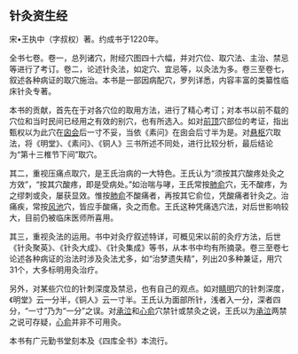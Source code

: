 ## 针灸资生经

宋•王执中（字叔权）著。约成书于1220年。

全书七卷。卷一，总列诸穴，附经穴图四十六幅，并对穴位、取穴法、主治、禁忌等进行了考订。卷二，论述针灸法，如定穴、宜忌等，以灸法为多。卷三至卷七，叙述各种病证的取穴施治。本书是一部因病配穴，罗列详悉，内容丰富的类纂性临床针灸专著。

本书的贡献，首先在于对各穴位的取用方法，进行了精心考订；对本书以前不载的穴位和当时民间已经用之有效的别穴，也有所选入。如对[前顶](https://www.gmzyjc.com/read/zjs/zjs3.2.2-0.0.1.3.21.md)穴部位的考证，指出甄权以为此穴在[囟会](https://www.gmzyjc.com/read/zjs/zjs3.2.2-0.0.1.3.22.md)后一寸不妥，当依《素问》在囱会后寸半为是。对[悬枢](https://www.gmzyjc.com/read/zjs/zjs3.2.2-0.0.1.3.5.md)穴取法，将《明堂》、《素问》、《铜人》三书所述不同处，进行比较分析，最后结论为“第十三椎节下间”取穴。

其二，重视压痛点取穴，是王氏治病的一大特色。王氏认为“须按其穴酸疼处灸之方效”，“按其穴酸疼，即是受病处。”如治喘与哮，王氏常按[肺俞](https://www.gmzyjc.com/read/zjs/zjs3.1.7-8-0.0.1.3.13.md)穴，无不酸疼，为之缪刺或灸，屡获显效。惟按[肺俞](https://www.gmzyjc.com/read/zjs/zjs3.1.7-8-0.0.1.3.13.md)不酸痛者，再按其它俞位，凭酸痛者针灸之。治痛疾，常按[风池](https://www.gmzyjc.com/read/zjs/zjs3.1.9-12-0.0.3.3.20.md)穴，皆应手酸痛，灸之而愈。王氏这种凭痛选穴法，对后世影响较大，目前仍被临床医师所喜用。

其三，重视灸法的运用。书中对灸疗叙述特详，可概见宋以前的灸疗方法，后世《针灸聚英》、《针灸大成》、《针灸集成》等书，从本书中均有所摘录。卷三至卷七论述各种病证的治法时涉及灸法尤多，如“治梦遗失精”，列出20多种兼证，用穴31个，大多标明用灸治疗。

另外，对某些穴位的针刺深度及禁忌，也有自己的观点。如对[睛明](https://www.gmzyjc.com/read/zjs/zjs3.1.7-8-0.0.1.3.1.md)穴的针刺深度，《明堂》云一分半，《铜人》云一寸半。王氏认为面部所针，浅者入一分，深者四分，“一寸”乃为“一分”之误。对[承泣](https://www.gmzyjc.com/read/zjs/zjs3.1.1-3-0.1.3.3.1.md)和[心俞](https://www.gmzyjc.com/read/zjs/zjs3.1.7-8-0.0.1.3.15.md)穴禁针或禁灸之说，王氏以为[承泣](https://www.gmzyjc.com/read/zjs/zjs3.1.1-3-0.1.3.3.1.md)两禁之说可存疑，[心俞](https://www.gmzyjc.com/read/zjs/zjs3.1.7-8-0.0.1.3.15.md)并非不可用灸。

本书有广元勤书堂刻本及《四库全书》本流行。
